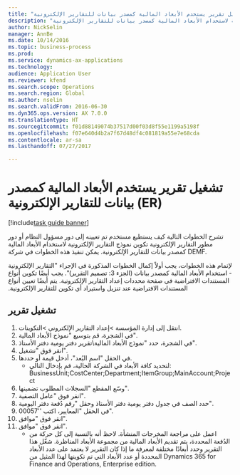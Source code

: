 ```yaml
--- 
title: "تشغيل تقرير يستخدم الأبعاد المالية كمصدر بيانات للتقارير الإلكترونية (ER)"
description: "تشرح الخطوات التالية كيف يستطيع مستخدم تم تعيينه إلى دور مسؤول النظام أو دور مطور التقارير الإلكترونية تكوين نموذج التقارير الإلكترونية لاستخدام الأبعاد المالية كمصدر بيانات للتقارير الإلكترونية."
author: NickSelin
manager: AnnBe
ms.date: 10/14/2016
ms.topic: business-process
ms.prod: 
ms.service: dynamics-ax-applications
ms.technology: 
audience: Application User
ms.reviewer: kfend
ms.search.scope: Operations
ms.search.region: Global
ms.author: nselin
ms.search.validFrom: 2016-06-30
ms.dyn365.ops.version: AX 7.0.0
ms.translationtype: HT
ms.sourcegitcommit: f01d88149074b37517d00f03d8f55e1199a5198f
ms.openlocfilehash: f07e640d4b2a7f67d48df4c081819a55e7e68cda
ms.contentlocale: ar-sa
ms.lasthandoff: 07/27/2017

---
```

# <a name="run-a-report-that-uses-financial-dimensions-as-a-data-source-for-electronic-reporting-er"></a>تشغيل تقرير يستخدم الأبعاد المالية كمصدر بيانات للتقارير الإلكترونية (ER)

[!include[task guide banner](../../includes/task-guide-banner.md)]

تشرح الخطوات التالية كيف يستطيع مستخدم تم تعيينه إلى دور مسؤول النظام أو دور مطور التقارير الإلكترونية تكوين نموذج التقارير الإلكترونية لاستخدام الأبعاد المالية كمصدر بيانات للتقارير الإلكترونية. يمكن تنفيذ هذه الخطوات في شركة DEMF.

لإتمام هذه الخطوات، يجب أولاً إكمال الخطوات المذكورة في الإجراء "التقارير الإلكترونية - استخدام الأبعاد المالية كمصدر بيانات (الجزء 3: تصميم التقرير)‬". يجب أيضًا تكوين أنواع المستندات الافتراضية في صفحة محددات ‏‫إعداد التقارير الإلكترونية. يتم أيضًا تعيين أنواع المستندات الافتراضية عند تنزيل واستيراد أي تكوين للتقارير الإلكترونية. 


## <a name="run-report"></a>تشغيل تقرير
1. انتقل إلى إدارة المؤسسة >إعداد التقارير الإلكتروني >التكوينات.
2. في الشجرة، قم بتوسيع "نموذج الأبعاد المالية".
3. في الشجرة، حدد "نموذج الأبعاد المالية\تقرير دفتر يومية دفتر الأستاذ‬".
4. انقر فوق "تشغيل".
5. في الحقل "اسم البُعد"، أدخل قيمة أو حددها.
    * لتحديد كافة الأبعاد في الشركة الحالية، قم بإدخال التالي: BusinessUnit;CostCenter;Department;ItemGroup;MainAccount;Project  
6. وسّع المقطع "السجلات المطلوب تضمينها‬".
7. انقر فوق "عامل التصفية".
8. حدد الصف في جدول دفتر يومية دفتر الأستاذ وحقل "رقم دُفعة دفتر اليومية‬".
9. في الحقل "المعايير، اكتب ''00057".
10. انقر فوق "موافق".
11. انقر فوق "موافق".
    * اعمل على مراجعة المخرجات المنشأة. لاحظ أنه بالنسبة إلى كل حركة من الدُفعة المحددة، يتم تقديم الأبعاد المالية من مجموعة الأبعاد المناظرة. شغّل هذا التقرير وحدد أبعادًا مختلفة لمعرفة ما إذا كان التقرير لا يعتمد على عدد الأبعاد المحددة أو عدد الأبعاد التي تم تكوينها لهذا المثيل من Dynamics 365 for Finance and Operations, Enterprise edition.  


